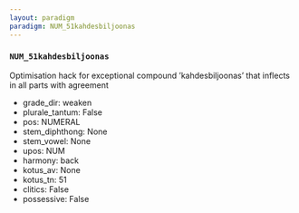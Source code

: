 ```yaml
---
layout: paradigm
paradigm: NUM_51kahdesbiljoonas
---
```

### ` NUM_51kahdesbiljoonas `

Optimisation hack for exceptional compound ’kahdesbiljoonas’ that inflects in all parts with agreement
* grade_dir: weaken
* plurale_tantum: False
* pos: NUMERAL
* stem_diphthong: None
* stem_vowel: None
* upos: NUM
* harmony: back
* kotus_av: None
* kotus_tn: 51
* clitics: False
* possessive: False
